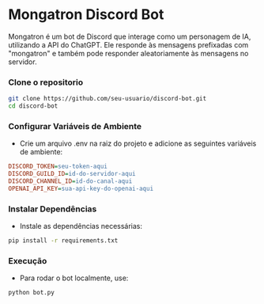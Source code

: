 # Mongatron Discord Bot

Mongatron é um bot de Discord que interage como um personagem de IA, utilizando a API do ChatGPT. Ele responde às mensagens prefixadas com "mongatron" e também pode responder aleatoriamente às mensagens no servidor.

### Clone o repositorio
```sh
git clone https://github.com/seu-usuario/discord-bot.git
cd discord-bot
```

### Configurar Variáveis de Ambiente
- Crie um arquivo .env na raiz do projeto e adicione as seguintes variáveis de ambiente:
```ini
DISCORD_TOKEN=seu-token-aqui
DISCORD_GUILD_ID=id-do-servidor-aqui
DISCORD_CHANNEL_ID=id-do-canal-aqui
OPENAI_API_KEY=sua-api-key-do-openai-aqui
```

### Instalar Dependências
- Instale as dependências necessárias:
```bash
pip install -r requirements.txt
```

### Execução
- Para rodar o bot localmente, use:
```bash
python bot.py
```
